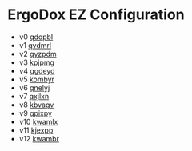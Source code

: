 # ErgoDox EZ Configuration

- v0 [qdopbl](http://configure.ergodox-ez.com/keyboard_layouts/qdopbl)
- v1 [qvdmrl](http://configure.ergodox-ez.com/keyboard_layouts/qvdmrl)
- v2 [qyzpdm](http://configure.ergodox-ez.com/keyboard_layouts/qyzpdm)
- v3 [kpjpmg](http://configure.ergodox-ez.com/keyboard_layouts/kpjpmg)
- v4 [qgdeyd](http://configure.ergodox-ez.com/keyboard_layouts/qgdeyd)
- v5 [kombyr](http://configure.ergodox-ez.com/keyboard_layouts/kombyr)
- v6 [qnelyj](http://configure.ergodox-ez.com/keyboard_layouts/qnelyj)
- v7 [qxjlxn](http://configure.ergodox-ez.com/keyboard_layouts/qxjlxn)
- v8 [kbvagv](http://configure.ergodox-ez.com/keyboard_layouts/kbvagv)
- v9 [qpjxpy](http://configure.ergodox-ez.com/keyboard_layouts/qpjxpy)
- v10 [kwamlx](http://configure.ergodox-ez.com/keyboard_layouts/kwamlx)
- v11 [kjexpp](http://configure.ergodox-ez.com/keyboard_layouts/kjexpp)
- v12 [kwambr](http://configure.ergodox-ez.com/keyboard_layouts/kwambr)
